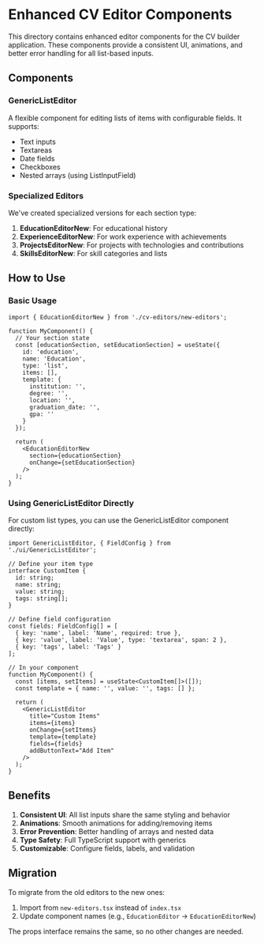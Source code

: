 # Enhanced CV Editor Components

This directory contains enhanced editor components for the CV builder application. These components provide a consistent UI, animations, and better error handling for all list-based inputs.

## Components

### GenericListEditor

A flexible component for editing lists of items with configurable fields. It supports:
- Text inputs
- Textareas
- Date fields
- Checkboxes
- Nested arrays (using ListInputField)

### Specialized Editors

We've created specialized versions for each section type:

1. **EducationEditorNew**: For educational history
2. **ExperienceEditorNew**: For work experience with achievements
3. **ProjectsEditorNew**: For projects with technologies and contributions
4. **SkillsEditorNew**: For skill categories and lists

## How to Use

### Basic Usage

```tsx
import { EducationEditorNew } from './cv-editors/new-editors';

function MyComponent() {
  // Your section state
  const [educationSection, setEducationSection] = useState({
    id: 'education',
    name: 'Education',
    type: 'list',
    items: [],
    template: {
      institution: '',
      degree: '',
      location: '',
      graduation_date: '',
      gpa: ''
    }
  });

  return (
    <EducationEditorNew 
      section={educationSection}
      onChange={setEducationSection}
    />
  );
}
```

### Using GenericListEditor Directly

For custom list types, you can use the GenericListEditor component directly:

```tsx
import GenericListEditor, { FieldConfig } from './ui/GenericListEditor';

// Define your item type
interface CustomItem {
  id: string;
  name: string;
  value: string;
  tags: string[];
}

// Define field configuration
const fields: FieldConfig[] = [
  { key: 'name', label: 'Name', required: true },
  { key: 'value', label: 'Value', type: 'textarea', span: 2 },
  { key: 'tags', label: 'Tags' }
];

// In your component
function MyComponent() {
  const [items, setItems] = useState<CustomItem[]>([]);
  const template = { name: '', value: '', tags: [] };

  return (
    <GenericListEditor
      title="Custom Items"
      items={items}
      onChange={setItems}
      template={template}
      fields={fields}
      addButtonText="Add Item"
    />
  );
}
```

## Benefits

1. **Consistent UI**: All list inputs share the same styling and behavior
2. **Animations**: Smooth animations for adding/removing items
3. **Error Prevention**: Better handling of arrays and nested data
4. **Type Safety**: Full TypeScript support with generics
5. **Customizable**: Configure fields, labels, and validation

## Migration

To migrate from the old editors to the new ones:

1. Import from `new-editors.tsx` instead of `index.tsx`
2. Update component names (e.g., `EducationEditor` → `EducationEditorNew`)

The props interface remains the same, so no other changes are needed. 